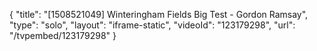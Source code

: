 {
    "title": "[1508521049] Winteringham Fields Big Test - Gordon Ramsay",
    "type": "solo",
    "layout": "iframe-static",
    "videoId": "123179298",
    "url": "\/tvpembed\/123179298"
}